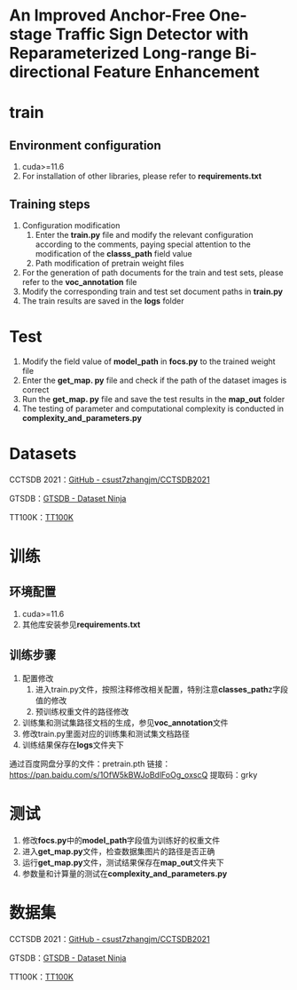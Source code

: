 # An Improved Anchor-Free One-stage Traffic Sign Detector with Reparameterized Long-range Bi-directional Feature Enhancement

# train

## Environment configuration

1. cuda>=11.6
2. For installation of other libraries, please refer to **requirements.txt**

## Training steps

1. Configuration modification
   1. Enter the **train.py** file and modify the relevant configuration according to the comments, paying special attention to the modification of the **classs_path** field value
   2. Path modification of pretrain weight files
2. For the generation of path documents for the train and test sets, please refer to the **voc_annotation** file
3. Modify the corresponding train and test set document paths in **train.py**
4. The train results are saved in the **logs** folder

# Test

1. Modify the field value of **model_path** in **focs.py** to the trained weight file
2. Enter the **get_map. py** file and check if the path of the dataset images is correct
3. Run the **get_map. py** file and save the test results in the **map_out** folder
4. The testing of parameter and computational complexity is conducted in **complexity_and_parameters.py**

# Datasets

CCTSDB 2021：[GitHub - csust7zhangjm/CCTSDB2021](https://github.com/csust7zhangjm/CCTSDB2021)

GTSDB：[GTSDB - Dataset Ninja](https://datasetninja.com/gtsdb)

TT100K：[TT100K](https://cg.cs.tsinghua.edu.cn/traffic-sign/)


# 训练

## 环境配置

1. cuda>=11.6
2. 其他库安装参见**requirements.txt**

## 训练步骤

1. 配置修改
   1. 进入train.py文件，按照注释修改相关配置，特别注意**classes_path**z字段值的修改
   2. 预训练权重文件的路径修改
2. 训练集和测试集路径文档的生成，参见**voc_annotation**文件
3. 修改train.py里面对应的训练集和测试集文档路径
4. 训练结果保存在**logs**文件夹下

通过百度网盘分享的文件：pretrain.pth
链接：https://pan.baidu.com/s/1OfW5kBWJoBdlFoOg_oxscQ 
提取码：grky

# 测试

1. 修改**focs.py**中的**model_path**字段值为训练好的权重文件
2. 进入**get_map.py**文件，检查数据集图片的路径是否正确
3. 运行**get_map.py**文件，测试结果保存在**map_out**文件夹下
4. 参数量和计算量的测试在**complexity_and_parameters.py**

# 数据集

CCTSDB 2021：[GitHub - csust7zhangjm/CCTSDB2021](https://github.com/csust7zhangjm/CCTSDB2021)

GTSDB：[GTSDB - Dataset Ninja](https://datasetninja.com/gtsdb)

TT100K：[TT100K](https://cg.cs.tsinghua.edu.cn/traffic-sign/)
